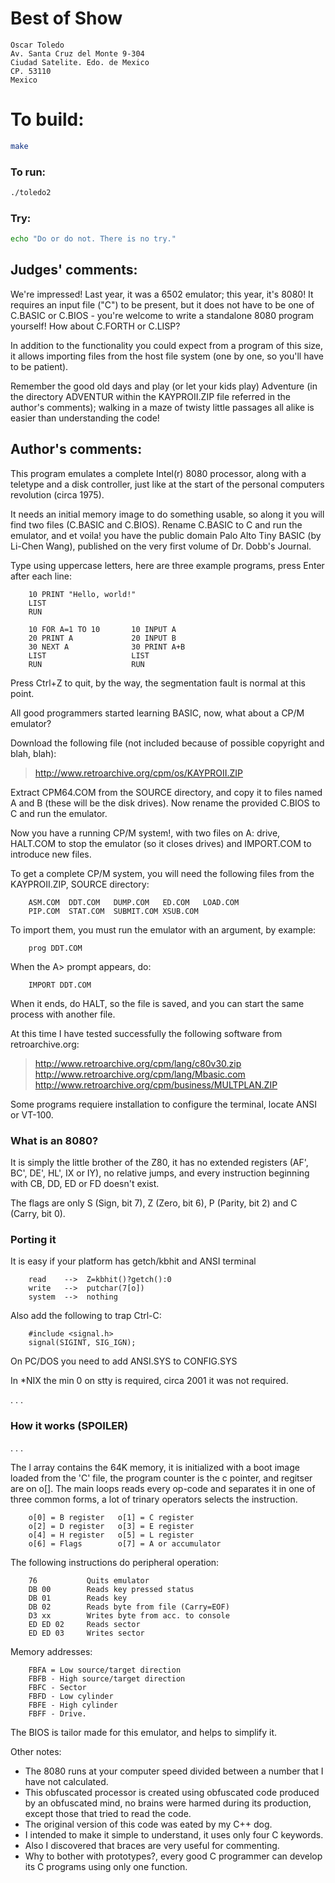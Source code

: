 # Best of Show

    Oscar Toledo
    Av. Santa Cruz del Monte 9-304
    Ciudad Satelite. Edo. de Mexico
    CP. 53110
    Mexico

# To build:

```sh
make
```

### To run:

```sh
./toledo2
```

### Try:

```sh
echo "Do or do not. There is no try."
```

## Judges' comments:

We're impressed! Last year, it was a 6502 emulator; this year,
it's 8080!  It requires an input file ("C") to be present, but
it does not have to be one of C.BASIC or C.BIOS - you're welcome
to write a standalone 8080 program yourself! How about C.FORTH
or C.LISP?

In addition to the functionality you could expect from a program
of this size, it allows importing files from the host file
system (one by one, so you'll have to be patient).

Remember the good old days and play (or let your kids play)
Adventure (in the directory ADVENTUR within the KAYPROII.ZIP
file referred in the author's comments); walking in a maze of
twisty little passages all alike is easier than understanding
the code!

## Author's comments:

This program emulates a complete Intel(r) 8080
processor, along with a teletype and a disk
controller, just like at the start of the personal
computers revolution (circa 1975).

It needs an initial memory image to do something
usable, so along it you will find two files
(C.BASIC and C.BIOS). Rename C.BASIC to C and run
the emulator, and et voila! you have the public
domain Palo Alto Tiny BASIC (by Li-Chen Wang),
published on the very first volume of Dr. Dobb's
Journal.

Type using uppercase letters, here are three example
programs, press Enter after each line:

        10 PRINT "Hello, world!"
        LIST
        RUN

        10 FOR A=1 TO 10       10 INPUT A
        20 PRINT A             20 INPUT B
        30 NEXT A              30 PRINT A+B
        LIST                   LIST
        RUN                    RUN

Press Ctrl+Z to quit, by the way, the segmentation fault is
normal at this point.

All good programmers started learning BASIC, now, what about a
CP/M emulator?

Download the following file (not included because of possible
copyright and blah, blah):

> <http://www.retroarchive.org/cpm/os/KAYPROII.ZIP>

Extract CPM64.COM from the SOURCE directory, and copy it to
files named A and B (these will be the disk drives). Now rename
the provided C.BIOS to C and run the emulator.

Now you have a running CP/M system!, with two files on A: drive,
HALT.COM to stop the emulator (so it closes drives) and IMPORT.COM
to introduce new files.

To get a complete CP/M system, you will need the following files
from the KAYPROII.ZIP, SOURCE directory:

        ASM.COM  DDT.COM   DUMP.COM   ED.COM   LOAD.COM
        PIP.COM  STAT.COM  SUBMIT.COM XSUB.COM

To import them, you must run the emulator with an argument, by
example:

        prog DDT.COM

When the A> prompt appears, do:

        IMPORT DDT.COM

When it ends, do HALT, so the file is saved, and you can start
the same process with another file.

At this time I have tested successfully the following software
from retroarchive.org:

> <http://www.retroarchive.org/cpm/lang/c80v30.zip>
> <http://www.retroarchive.org/cpm/lang/Mbasic.com>
> <http://www.retroarchive.org/cpm/business/MULTPLAN.ZIP>

Some programs requiere installation to configure the terminal,
locate ANSI or VT-100.

### What is an 8080?

It is simply the little brother of the Z80, it has no extended
registers (AF', BC', DE', HL', IX or IY), no relative jumps,
and every instruction beginning with CB, DD, ED or FD doesn't
exist.

The flags are only S (Sign, bit 7), Z (Zero, bit 6), P (Parity,
bit 2) and C (Carry, bit 0).

### Porting it

It is easy if your platform has getch/kbhit and
ANSI terminal

        read    -->  Z=kbhit()?getch():0
        write   -->  putchar(7[o])
        system  -->  nothing

Also add the following to trap Ctrl-C:

        #include <signal.h>
        signal(SIGINT, SIG_IGN);

On PC/DOS you need to add ANSI.SYS to CONFIG.SYS

In *NIX the min 0 on stty is required, circa 2001
it was not required.

.
.
.

### How it works (SPOILER)

.
.
.

The l array contains the 64K memory, it is initialized with a
boot image loaded from the 'C' file, the program counter is the
c pointer, and regitser are on o[]. The main loops reads every
op-code and separates it in one of three common forms, a lot
of trinary operators selects the instruction.

        o[0] = B register   o[1] = C register
        o[2] = D register   o[3] = E register
        o[4] = H register   o[5] = L register
        o[6] = Flags        o[7] = A or accumulator

The following instructions do peripheral operation:

        76           Quits emulator
        DB 00        Reads key pressed status
        DB 01        Reads key
        DB 02        Reads byte from file (Carry=EOF)
        D3 xx        Writes byte from acc. to console
        ED ED 02     Reads sector
        ED ED 03     Writes sector

Memory addresses:

        FBFA = Low source/target direction
        FBFB - High source/target direction
        FBFC - Sector
        FBFD - Low cylinder
        FBFE - High cylinder
        FBFF - Drive.

The BIOS is tailor made for this emulator, and helps to simplify it.

Other notes:

- The 8080 runs at your computer speed divided
  between a number that I have not calculated.
- This obfuscated processor is created using
  obfuscated code produced by an obfuscated mind,
  no brains were harmed during its production,
  except those that tried to read the code.
- The original version of this code was eated
  by my C++ dog.
- I intended to make it simple to understand,
  it uses only four C keywords.
- Also I discovered that braces are very useful
  for commenting.
- Why to bother with prototypes?, every good C
  programmer can develop its C programs using
  only one function.

